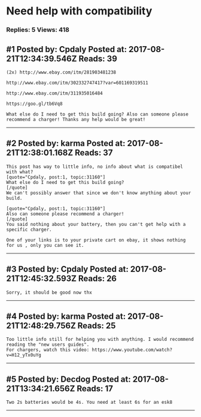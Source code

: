 # Need help with compatibility

### Replies: 5 Views: 418

## \#1 Posted by: Cpdaly Posted at: 2017-08-21T12:34:39.546Z Reads: 39

```
(2x) http://www.ebay.com/itm/281903481238

http://www.ebay.com/itm/302332747417?var=601169319511

http://www.ebay.com/itm/311935016484

https://goo.gl/tb6Vq8

What else do I need to get this build going? Also can someone please recommend a charger! Thanks any help would be great!
```

---
## \#2 Posted by: karma Posted at: 2017-08-21T12:38:01.168Z Reads: 37

```
This post has way to little info, no info about what is compatibel with what?
[quote="Cpdaly, post:1, topic:31160"]
What else do I need to get this build going?
[/quote]
We can't possibly answer that since we don't know anything about your build.

[quote="Cpdaly, post:1, topic:31160"]
Also can someone please recommend a charger!
[/quote]
You said nothing about your battery, then you can't get help with a specific charger.

One of your links is to your private cart on ebay, it shows nothing for us , only you can see it.
```

---
## \#3 Posted by: Cpdaly Posted at: 2017-08-21T12:45:32.593Z Reads: 26

```
Sorry, it should be good now thx
```

---
## \#4 Posted by: karma Posted at: 2017-08-21T12:48:29.756Z Reads: 25

```
Too little info still for helping you with anything. I would recommend reading the "new users guides". 
For chargers, watch this video: https://www.youtube.com/watch?v=H12_yTx0uYg
```

---
## \#5 Posted by: Decdog Posted at: 2017-08-21T13:34:21.656Z Reads: 17

```
Two 2s batteries would be 4s. You need at least 6s for an esk8
```

---
